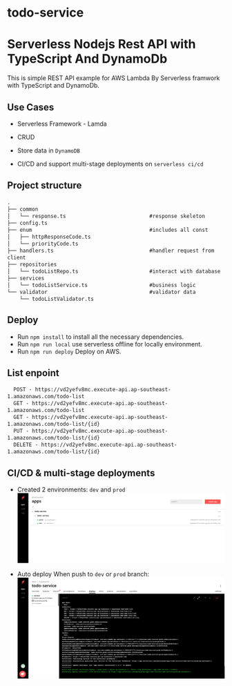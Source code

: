 # todo-service
# Serverless Nodejs Rest API with TypeScript And DynamoDb

This is simple REST API example for AWS Lambda By Serverless framwork with TypeScript and DynamoDb.

## Use Cases

* Serverless Framework - Lamda

* CRUD

* Store data in `DynamoDB`

* CI/CD and support multi-stage deployments on `serverless ci/cd`

## Project structure

```
.
├── common                                  
│   └── response.ts                           #response skeleton
├── config.ts                                 
├── enum                                      #includes all const
│   ├── httpResponseCode.ts
│   └── priorityCode.ts
├── handlers.ts                               #handler request from client
├── repositories
│   └── todoListRepo.ts                       #interact with database
├── services
│   └── todoListService.ts                    #business logic
└── validator                                 #validator data
    └── todoListValidator.ts
```
## Deploy

* Run ```npm install``` to install all the necessary dependencies.
* Run ```npm run local``` use serverless offline for locally environment.
* Run ```npm run deploy``` Deploy on AWS.

## List enpoint

```
  POST - https://vd2yefv8mc.execute-api.ap-southeast-1.amazonaws.com/todo-list
  GET - https://vd2yefv8mc.execute-api.ap-southeast-1.amazonaws.com/todo-list
  GET - https://vd2yefv8mc.execute-api.ap-southeast-1.amazonaws.com/todo-list/{id}
  PUT - https://vd2yefv8mc.execute-api.ap-southeast-1.amazonaws.com/todo-list/{id}
  DELETE - https://vd2yefv8mc.execute-api.ap-southeast-1.amazonaws.com/todo-list/{id}
```

## CI/CD & multi-stage deployments

* Created 2 environments: `dev` and `prod`
  ![alt text](https://github.com/phuthuyxamPg/todo-list/blob/main/images/app-cicd.png?raw=true)

* Auto deploy When push to `dev` or `prod` branch:
  ![alt text](https://github.com/phuthuyxamPg/todo-list/blob/main/images/log-build.png?raw=true)

